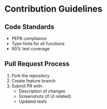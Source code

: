 # Contribution Guidelines

## Code Standards
- PEP8 compliance
- Type hints for all functions
- 90% test coverage

## Pull Request Process
1. Fork the repository
2. Create feature branch
3. Submit PR with:
    - Description of changes
    - Screenshots (if UI related)
    - Updated tests